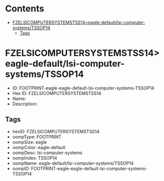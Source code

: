 



Contents
========

* [FZELSICOMPUTERSYSTEMSTSS14>eagle-default/lsi-computer-systems/TSSOP14](#fzelsicomputersystemstss14eagle-defaultlsi-computer-systemstssop14)
	* [Tags](#tags)

# FZELSICOMPUTERSYSTEMSTSS14>eagle-default/lsi-computer-systems/TSSOP14

- ID: FOOTPRINT-eagle-eagle-default-lsi-computer-systems-TSSOP14
- Hex ID: FZELSICOMPUTERSYSTEMSTSS14
- Name: 
- Description: 

## Tags

- hexID: FZELSICOMPUTERSYSTEMSTSS14
- oompType: FOOTPRINT
- oompSize: eagle
- oompColor: eagle-default
- oompDesc: lsi-computer-systems
- oompIndex: TSSOP14
- oompName: eagle-default/lsi-computer-systems/TSSOP14
- oompID: FOOTPRINT-eagle-eagle-default-lsi-computer-systems-TSSOP14
